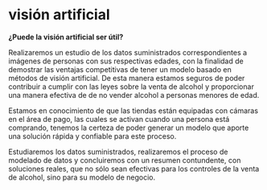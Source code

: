# visión artificial
**¿Puede la visión artificial ser útil?**

Realizaremos un estudio de los datos suministrados correspondientes a imágenes de personas con sus respectivas edades, con la finalidad de demostrar las ventajas competitivas de tener un modelo basado en métodos de visión artificial. De esta manera estamos seguros de poder contribuir a cumplir con las leyes sobre la venta de alcohol y proporcionar una manera efectiva de de no vender alcohol a personas menores de edad.

Estamos en conocimiento de que las tiendas están equipadas con cámaras en el área de pago, las cuales se activan cuando una persona está comprando, tenemos la certeza de poder generar un modelo que aporte una solución rápida y confiable para este proceso.

Estudiaremos los datos suministrados, realizaremos el proceso de modelado de datos y concluiremos con un resumen contundente, con soluciones reales, que no sólo sean efectivas para los controles de la venta de alcohol, sino para su modelo de negocio.
